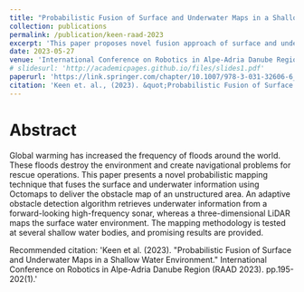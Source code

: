 ```yaml
---
title: "Probabilistic Fusion of Surface and Underwater Maps in a Shallow Water Environment."
collection: publications
permalink: /publication/keen-raad-2023
excerpt: 'This paper proposes novel fusion approach of surface and underwater maps.'
date: 2023-05-27
venue: 'International Conference on Robotics in Alpe-Adria Danube Region (RAAD 2023).'
# slidesurl: 'http://academicpages.github.io/files/slides1.pdf'
paperurl: 'https://link.springer.com/chapter/10.1007/978-3-031-32606-6_23'
citation: 'Keen et. al., (2023). &quot;Probabilistic Fusion of Surface and Underwater Maps in a Shallow Water Environment.&quot; <i>International Conference on Robotics in Alpe-Adria Danube Region (RAAD 2023)</i>. pp. 195-202(1).'
---
```


Abstract
===
Global warming has increased the frequency of floods around the world. These floods destroy the environment and create navigational problems for rescue operations. This paper presents a novel probabilistic mapping technique that fuses the surface and underwater information using Octomaps to deliver the obstacle map of an unstructured area. An adaptive obstacle detection algorithm retrieves underwater information from a forward-looking high-frequency sonar, whereas a three-dimensional LiDAR maps the surface water environment. The mapping methodology is tested at several shallow water bodies, and promising results are provided.

Recommended citation: 'Keen et al. (2023). "Probabilistic Fusion of Surface and Underwater Maps in a Shallow Water Environment." International Conference on Robotics in Alpe-Adria Danube Region (RAAD 2023). pp.195-202(1).'
